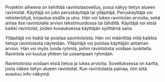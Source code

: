 Projektin aiheena on kehittää ravintolasovellus, jossa näkyy tietyn alueen ravintolat. Käyttäjä on joko peruskäyttäjä tai ylläpitäjä. Peruskäyttäjä voi rekisteröityä, kirjautua sisälle ja ulos. Hän voi lukea ravintolan arvioita, sekä antaa itse ravintolalle arvion tekstimuodossa tai tähdillä. Käyttäjä voi etsiä kaikki ravintolat, joiden kuvauksessa käyttäjän syöttämä sana. 

Ylläpitäjä voi lisätä tai poistaa savintoloista. Hän voi määrittää mitä kaikkia tietoja ravintolasta näytetään. Ylläpitäjä voi poistaa käyttäjän antaman arvion. Hän voi myös luoda ryhmiä, joihin ravintoloita voidaan luokitella. Ravintola voi kuulua yhteen tai useampaan ryhmään. 


Ravintoloista voidaan etsiä tietoa ja lukea arvioita. Sovelluksessa on kartta, josta näkee tietyn alueen ravintolat. Kun ravintolasta painaa, niin siitä avautuu info-näkymä.

